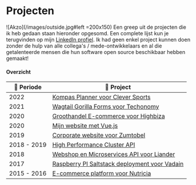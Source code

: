 # Projecten

![Akzo](/images/outside.jpg#left =200x150) Een greep uit de projecten die ik heb gedaan staan hieronder opgesomd. Een complete lijst kun je terugvinden op mijn [LinkedIn profiel](https://www.linkedin.com/in/maerteijn/). Ik had geen enkel project kunnen doen zonder de hulp van alle collega's / mede-ontwikkelaars en al die getalenteerde mensen die hun software open source beschikbaar hebben gemaakt!

#### Overzicht

| :calendar: Periode  | :file_folder: Project                                                                                  |
| ------------------- | ------------------------------------------------------------------------------------------------------ |
| 2022                | [Kompas Planner voor Clever Sports](/nl/projecten/kompas-planner-voor-clever-sports)                   |
| 2021                | [Wagtail Gorilla Forms voor Techonomy](/nl/projecten/wagtail-gorilla-forms-voor-techonomy)             |
| 2020                | [Groothandel E-commerce voor Highbiza](/nl/projecten/groothandel-ecommerce-voor-highbiza)              |
| 2020                | [Mijn website met Vue.js](/nl/projecten/mijn-website-met-vue)                                          |
| 2019                | [Corporate website voor Zumtobel](/nl/projecten/corporate-website-voor-zumtobel)                       |
| 2018 - 2019         | [High Performance Cluster API](/nl/projecten/high-performance-cluster-api)                             |
| 2018                | [Webshop en Microservices API voor Liander](/nl/projecten/webshop-en-microservices-api-voor-liander)   |
| 2017                | [Raspberry PI Saltstack deployment voor Vadain](/nl/projecten/rpi-saltstack-deployment-voor-vadain)    |
| 2015 - 2016         | [E-commerce platform voor Nutricia](/nl/projecten/e-commerce-platform-voor-nutricia)                   |
